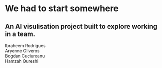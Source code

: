 # We had to start somewhere

## An AI visulisation project built to explore working in a team.

Ibraheem Rodrigues  
Aryenne Oliveros  
Bogdan Cuciureanu  
Hamzah Qureshi
